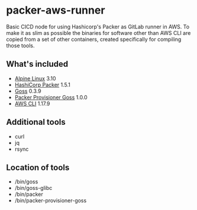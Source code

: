 # packer-aws-runner

Basic CICD node for using Hashicorp's Packer as GitLab runner in AWS. To make it as slim as possible the binaries for software other than AWS CLI are copied from a set of other containers, created specifically for compiling those tools.

## What's included

* [Alpine Linux](https://alpinelinux.org/) 3.10
* [HashiCorp Packer](https://packer.io/) 1.5.1
* [Goss](https://github.com/aelsabbahy/goss/) 0.3.9
* [Packer Provisioner Goss](https://github.com/YaleUniversity/packer-provisioner-goss) 1.0.0
* [AWS CLI](https://aws.amazon.com/cli/) 1.17.9

## Additional tools

* curl
* jq
* rsync

## Location of tools

* /bin/goss
* /bin/goss-glibc
* /bin/packer
* /bin/packer-provisioner-goss
